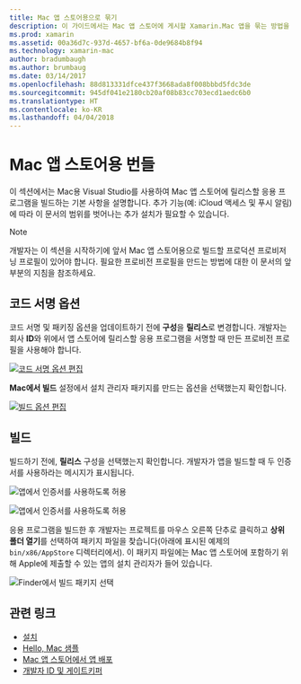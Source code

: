 ```yaml
---
title: Mac 앱 스토어용으로 묶기
description: 이 가이드에서는 Mac 앱 스토어에 게시할 Xamarin.Mac 앱을 묶는 방법을 안내합니다.
ms.prod: xamarin
ms.assetid: 00a36d7c-937d-4657-bf6a-0de9684b8f94
ms.technology: xamarin-mac
author: bradumbaugh
ms.author: brumbaug
ms.date: 03/14/2017
ms.openlocfilehash: 88d813331dfce437f3668ada8f008bbbd5fdc3de
ms.sourcegitcommit: 945df041e2180cb20af08b83cc703ecd1aedc6b0
ms.translationtype: HT
ms.contentlocale: ko-KR
ms.lasthandoff: 04/04/2018
---
```

# <a name="bundle-for-mac-app-store"></a>Mac 앱 스토어용 번들

이 섹션에서는 Mac용 Visual Studio를 사용하여 Mac 앱 스토어에 릴리스할 응용 프로그램을 빌드하는 기본 사항을 설명합니다. 추가 기능(예: iCloud 액세스 및 푸시 알림)에 따라 이 문서의 범위를 벗어나는 추가 설치가 필요할 수 있습니다.

> [!NOTE]
> 개발자는 이 섹션을 시작하기에 앞서 Mac 앱 스토어용으로 빌드할 프로덕션 프로비저닝 프로필이 있어야 합니다. 필요한 프로비전 프로필을 만드는 방법에 대한 이 문서의 앞부분의 지침을 참조하세요.

## <a name="code-signing-options"></a>코드 서명 옵션

코드 서명 및 패키징 옵션을 업데이트하기 전에 **구성**을 **릴리스**로 변경합니다. 개발자는 회사 **ID**와 위에서 앱 스토어에 릴리스할 응용 프로그램을 서명할 때 만든 프로비전 프로필을 사용해야 합니다.

 [![코드 서명 옵션 편집](bundling-images/config02.png "코드 서명 옵션 편집")](bundling-images/config02-large.png#lightbox)

**Mac에서 빌드** 설정에서 설치 관리자 패키지를 만드는 옵션을 선택했는지 확인합니다.

[![빌드 옵션 편집](bundling-images/config03.png "빌드 옵션 편집")](bundling-images/config03-large.png#lightbox)

## <a name="build"></a>빌드

빌드하기 전에, **릴리스** 구성을 선택했는지 확인합니다. 개발자가 앱을 빌드할 때 두 인증서를 사용하라는 메시지가 표시됩니다.

 ![앱에서 인증서를 사용하도록 허용](bundling-images/image62.png "앱에서 인증서를 사용하도록 허용")

 ![앱에서 인증서를 사용하도록 허용](bundling-images/image63.png "앱에서 인증서를 사용하도록 허용")

응용 프로그램을 빌드한 후 개발자는 프로젝트를 마우스 오른쪽 단추로 클릭하고 **상위 폴더 열기**를 선택하여 패키지 파일을 찾습니다(아래에 표시된 예제의 `bin/x86/AppStore` 디렉터리에서).  이 패키지 파일에는 Mac 앱 스토어에 포함하기 위해 Apple에 제출할 수 있는 앱의 설치 관리자가 들어 있습니다.

 ![Finder에서 빌드 패키지 선택](bundling-images/image64.png "Finder에서 빌드 패키지 선택")


## <a name="related-links"></a>관련 링크

- [설치](/visualstudio/mac/installation/)
- [Hello, Mac 샘플](~/mac/get-started/hello-mac.md)
- [Mac 앱 스토어에서 앱 배포](https://developer.apple.com/devcenter/mac/checklist/)
- [개발자 ID 및 게이트키퍼](https://developer.apple.com/resources/developer-id/)
